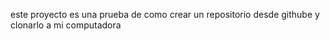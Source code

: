este proyecto es una prueba de como crear un repositorio desde githube y clonarlo a mi computadora 
